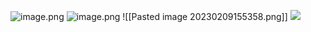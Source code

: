 ![image.png](https://raw.githubusercontent.com/zzifer/StudyNote_sgg/master/attachments/20230209153931.png)
![image.png](https://raw.githubusercontent.com/zzifer/StudyNote_sgg/master/attachments/20230209153943.png)
![[Pasted image 20230209155358.png]]
![](Pasted%20image%2020230209155631.png)
